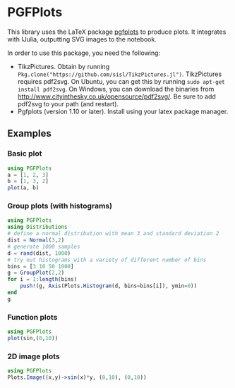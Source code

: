 # PGFPlots

This library uses the LaTeX package [pgfplots](http://ctan.org/pkg/pgfplots) to produce plots. It integrates with IJulia, outputting SVG images to the notebook.

In order to use this package, you need the following:
* TikzPictures. Obtain by running `Pkg.clone("https://github.com/sisl/TikzPictures.jl")`. TikzPictures requires pdf2svg. On Ubuntu, you can get this by running `sudo apt-get install pdf2svg`. On Windows, you can download the binaries from http://www.cityinthesky.co.uk/opensource/pdf2svg/. Be sure to add pdf2svg to your path (and restart).
* Pgfplots (version 1.10 or later). Install using your latex package manager.

## Examples

### Basic plot
```julia
using PGFPlots
a = [1, 2, 3]
b = [1, 3, 2]
plot(a, b)
```

### Group plots (with histograms)
```julia
using PGFPlots
using Distributions
# define a normal distribution with mean 3 and standard deviation 2
dist = Normal(3,2)
# generate 1000 samples
d = rand(dist, 1000)
# try out histograms with a variety of different number of bins
bins = [3 10 50 1000]
g = GroupPlot(2,2)
for i = 1:length(bins)
    push!(g, Axis(Plots.Histogram(d, bins=bins[i]), ymin=0))
end
g
```

### Function plots

```julia
using PGFPlots
plot(sin,(0,10))
```

### 2D image plots

```julia
using PGFPlots
Plots.Image((x,y)->sin(x)*y, (0,10), (0,10))
```
